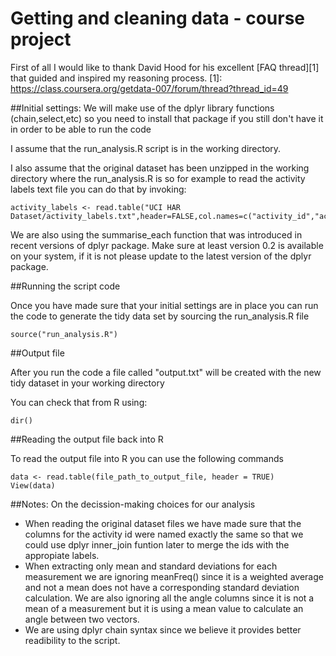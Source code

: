 Getting and cleaning data - course project
==========================================

First of all I would like to thank David Hood for his excellent [FAQ thread][1] that guided and inspired my reasoning process.
[1]: https://class.coursera.org/getdata-007/forum/thread?thread_id=49

##Initial settings:
We will make use of the dplyr library functions (chain,select,etc) so you need to install that package if you still don't have it in order to be able to run the code

I assume that the run_analysis.R script is in the working directory.

I also assume that the original dataset has been unzipped in the working directory where the run_analysis.R is so for example to read the activity labels text file you can do that by invoking:
```
activity_labels <- read.table("UCI HAR Dataset/activity_labels.txt",header=FALSE,col.names=c("activity_id","activity_label"))
```

We are also using the summarise_each function that was introduced in recent versions of dplyr package. Make sure at least version 0.2 is available on your system, if it is not please update to the latest version of the dplyr package. 

##Running the script code

Once you have made sure that your initial settings are in place you can run the code to generate the tidy data set by sourcing the run_analysis.R file
```
source("run_analysis.R")
```
##Output file

After you run the code a file called "output.txt" will be created with the new tidy dataset in your working directory

You can check that from R using:
```
dir()
```
##Reading the output file back into R

To read the output file into R you can use the following commands
```
data <- read.table(file_path_to_output_file, header = TRUE)
View(data)
```

##Notes: On the decission-making choices for our analysis
* When reading the original dataset files we have made sure that the columns for the activity id were named exactly the same so that we could use dplyr inner_join funtion later to merge the ids with the appropiate labels.
* When extracting only mean and standard deviations for each measurement we are ignoring meanFreq() since it is a weighted average and not a mean does not have a corresponding standard deviation calculation. We are also ignoring all the angle columns since it is not a mean of a measurement but it is using a mean value to calculate an angle between two vectors.
* We are using dplyr chain syntax since we believe it provides better readibility to the script.
